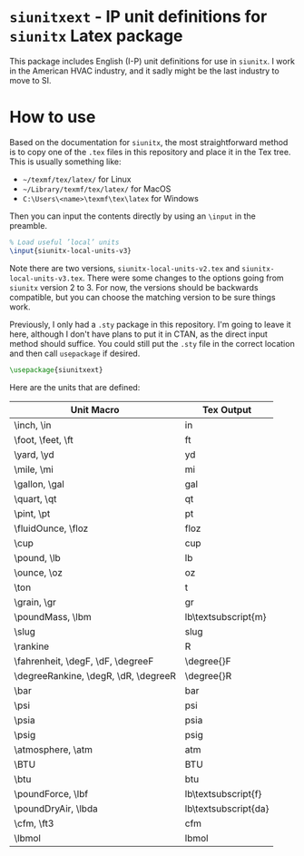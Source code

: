 # `siunitxext` - IP unit definitions for `siunitx` Latex package

This package includes English (I-P) unit definitions for use in `siunitx`.
I work in the American HVAC industry, and it sadly might be the last industry to move to SI.

# How to use

Based on the documentation for `siunitx`, the most straightforward method
is to copy one of the `.tex` files in this repository and place it in
the Tex tree.
This is usually something like:

- `~/texmf/tex/latex/` for Linux
- `~/Library/texmf/tex/latex/` for MacOS
- `C:\Users\<name>\texmf\tex\latex` for Windows

Then you can input the contents directly by using an `\input` in the preamble.

```tex
% Load useful ’local’ units
\input{siunitx-local-units-v3}
```

Note there are two versions, `siunitx-local-units-v2.tex` and `siunitx-local-units-v3.tex`.
There were some changes to the options going from `siunitx` version 2 to 3.
For now, the versions should be backwards compatible, but you can choose the matching version to be sure things work.

Previously, I only had a `.sty` package in this repository.
I'm going to leave it here, although I don't have plans to put it in CTAN,
as the direct input method should suffice.
You could still put the `.sty` file in the correct location and then call `usepackage` if desired.

```tex
\usepackage{siunitxext}
```

Here are the units that are defined:

 Unit Macro | Tex Output
----|----
\inch, \in | in
\foot, \feet, \ft | ft
\yard, \yd | yd
\mile, \mi | mi
\gallon, \gal | gal
\quart, \qt | qt
\pint, \pt | pt
\fluidOunce, \floz | floz
\cup | cup
\pound, \lb | lb
\ounce, \oz | oz
\ton | t
\grain, \gr | gr
\poundMass, \lbm | lb\textsubscript{m}
\slug | slug
\rankine | R
\fahrenheit, \degF, \dF, \degreeF | \degree{}F
\degreeRankine, \degR, \dR, \degreeR | \degree{}R
\bar | bar
\psi | psi
\psia | psia
\psig | psig
\atmosphere, \atm | atm
\BTU | BTU
\btu | btu
\poundForce, \lbf | lb\textsubscript{f}
\poundDryAir, \lbda | lb\textsubscript{da}
\cfm, \ft3 | cfm
\lbmol | lbmol


